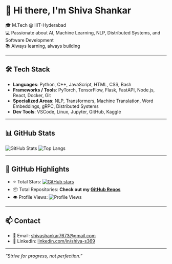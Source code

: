 # 👋 Hi there, I'm Shiva Shankar

🎓 M.Tech @ IIIT-Hyderabad  
💻 Passionate about AI, Machine Learning, NLP, Distributed Systems, and Software Development  
📚 Always learning, always building  

---

## 🛠️ Tech Stack

- **Languages**: Python, C++, JavaScript, HTML, CSS, Bash  
- **Frameworks / Tools**: PyTorch, TensorFlow, Flask, FastAPI, Node.js, React, Docker, Git  
- **Specialized Areas**: NLP, Transformers, Machine Translation, Word Embeddings, gRPC, Distributed Systems  
- **Dev Tools**: VSCode, Linux, Jupyter, GitHub, Kaggle

---

## 📊 GitHub Stats

![GitHub Stats](https://github-readme-stats.vercel.app/api?username=ss-369&show_icons=true&theme=default)
![Top Langs](https://github-readme-stats.vercel.app/api/top-langs/?username=ss-369&layout=compact)

---

## 🌟 GitHub Highlights

- ⭐ Total Stars: [![GitHub stars](https://img.shields.io/github/stars/ss-369?style=social)](https://github.com/ss-369?tab=repositories)
- 📦 Total Repositories: **Check out my [GitHub Repos](https://github.com/ss-369?tab=repositories)**
- 👁️ Profile Views: ![Profile Views](https://komarev.com/ghpvc/?username=ss-369&color=blue)

---

## 📫 Contact

- 📧 Email: shivashankar7673@gmail.com  
- 💼 LinkedIn: [linkedin.com/in/shiva-s369](https://www.linkedin.com/in/shiva-s369/)

---

_“Strive for progress, not perfection.”_
